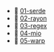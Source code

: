 * 📄 [01-serde](01-serde.md)
* 📄 [02-rayon](02-rayon.md)
* 📄 [03-regex](03-regex.md)
* 📄 [04-mio](04-mio.md)
* 📄 [05-warp](05-warp.md)
